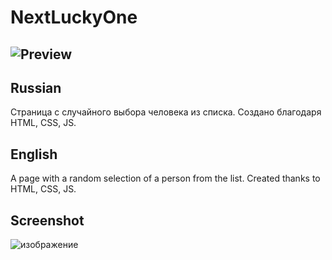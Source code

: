 # NextLuckyOne
## ![Preview](https://s2-name.github.io/NextLuckyOne/)
## Russian
Страница с случайного выбора человека из списка. Создано благодаря HTML, CSS, JS. 
## English
A page with a random selection of a person from the list. Created thanks to HTML, CSS, JS.
## Screenshot
![изображение](https://user-images.githubusercontent.com/80480605/153772953-acc344b0-c917-4f88-b686-cecfe6760e06.png)
